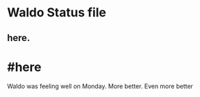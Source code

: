 # Waldo Status file

## here.


#here
=======
Waldo was feeling well on Monday.
More better.
Even more better



